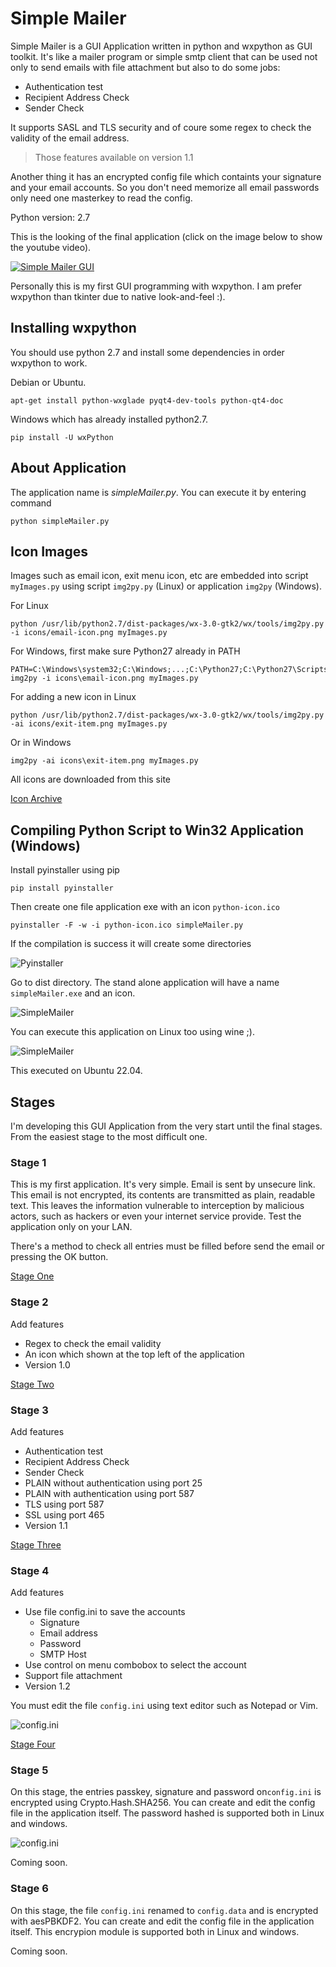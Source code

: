 # Simple Mailer

Simple Mailer is a GUI Application written in python and wxpython as GUI toolkit. It's like a mailer program or simple smtp client that can be used 
not only to send emails with file attachment but also to do some jobs:

- Authentication test
- Recipient Address Check
- Sender Check

It supports SASL and TLS security and of coure some regex to check the validity of the email address.

>Those features available on version 1.1

Another thing it has an encrypted config file which containts your signature and your email accounts. So you don't need 
memorize all email passwords only need one masterkey to read the config.

Python version: 2.7

This is the looking of the final application (click on the image below to show the youtube video).

[![Simple Mailer GUI](simpleMailer.png)](https://www.youtube.com/watch?v=Ktu9UzjThNg)

Personally this is my first GUI programming with wxpython. I am prefer wxpython than tkinter due to native look-and-feel :).

## Installing wxpython

You should use python 2.7 and install some dependencies in order wxpython to work.

Debian or Ubuntu.

    apt-get install python-wxglade pyqt4-dev-tools python-qt4-doc

Windows which has already installed python2.7.

    pip install -U wxPython

## About Application

The application name is _simpleMailer.py_. You can execute it by entering command

    python simpleMailer.py

## Icon Images

Images such as email icon, exit menu icon, etc are embedded into script `myImages.py` using script 
`img2py.py` (Linux) or application `img2py` (Windows).

For Linux

    python /usr/lib/python2.7/dist-packages/wx-3.0-gtk2/wx/tools/img2py.py -i icons/email-icon.png myImages.py

For Windows, first make sure Python27 already in PATH 

    PATH=C:\Windows\system32;C:\Windows;...;C:\Python27;C:\Python27\Scripts
    img2py -i icons\email-icon.png myImages.py

For adding a new icon in Linux

    python /usr/lib/python2.7/dist-packages/wx-3.0-gtk2/wx/tools/img2py.py -ai icons/exit-item.png myImages.py

Or in Windows

    img2py -ai icons\exit-item.png myImages.py

All icons are downloaded from this site

[Icon Archive](https://www.iconarchive.com)

## Compiling Python Script to Win32 Application (Windows)

Install pyinstaller using pip

    pip install pyinstaller

Then create one file application exe with an icon `python-icon.ico`

    pyinstaller -F -w -i python-icon.ico simpleMailer.py

If the compilation is success it will create some directories

![Pyinstaller](pyinstaller.png)

Go to dist directory. The stand alone application will have a name `simpleMailer.exe` and an icon.

![SimpleMailer](simpleMailer.exe.png)

You can execute this application on Linux too using wine ;).

![SimpleMailer](wine.png)

This executed on Ubuntu 22.04.

## Stages

I'm developing this GUI Application from the very start until the final stages. From the easiest 
stage to the most difficult one.

### Stage 1

This is my first application. It's very simple. Email is sent by unsecure link. This email is not encrypted, its 
contents are transmitted as plain, readable text. This leaves the information vulnerable to interception 
by malicious actors, such as hackers or even your internet service provide. Test the application only on
your LAN.

There's a method to check all entries must be filled before send the email or pressing the OK button.

[Stage One](https://github.com/awarmanf/simple_mailer_gui/tree/master/1_Stage_One)

### Stage 2

Add features

- Regex to check the email validity
- An icon which shown at the top left of the application
- Version 1.0

[Stage Two](https://github.com/awarmanf/simple_mailer_gui/tree/master/2_Stage_Two)

### Stage 3

Add features

- Authentication test
- Recipient Address Check
- Sender Check
- PLAIN without authentication using port 25
- PLAIN with authentication using port 587
- TLS using port 587
- SSL using port 465
- Version 1.1

[Stage Three](https://github.com/awarmanf/simple_mailer_gui/tree/master/3_Stage_Three)

### Stage 4

Add features

- Use file config.ini to save the accounts
  - Signature
  - Email address
  - Password
  - SMTP Host
- Use control on menu combobox to select the account
- Support file attachment
- Version 1.2

You must edit the file `config.ini` using text editor such as Notepad or Vim.

![config.ini](config.png)

[Stage Four](https://github.com/awarmanf/simple_mailer_gui/tree/master/4_Stage_Four)

### Stage 5

On this stage, the entries passkey, signature and password on`config.ini` is encrypted using Crypto.Hash.SHA256. You can create and edit the config file in the application itself. The password hashed is supported both in Linux and windows.

![config.ini](config.encrypted.png)

Coming soon.

### Stage 6

On this stage, the file `config.ini` renamed to `config.data` and is encrypted 
with aesPBKDF2. You can create and edit the config file in the application itself. 
This encrypion module is supported both in Linux and windows.

Coming soon.

